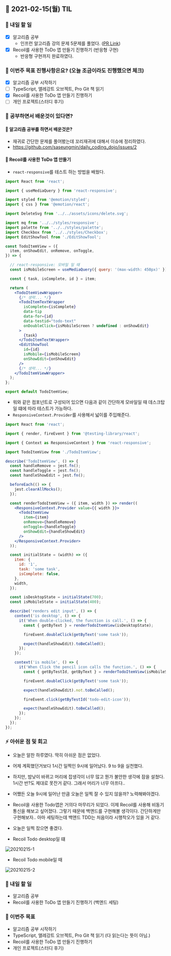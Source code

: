 ## 📆 2021-02-15(월) TIL

### 🚀 내일 할 일
- [x] 알고리즘 공부
  - 인프런 알고리즘 강의 문제 5문제를 풀었다. ([PR Link](https://github.com/saseungmin/daily_coding_dojo/pull/1))
- [x] Recoil를 사용한 ToDo 앱 만들기 진행하기 (반응형 구현)
  - 반응형 구현까지 완료하였다.

### 🦄 이번주 목표 진행사항은요? (오늘 조금이라도 진행했으면 체크)
- [x] 알고리즘 공부 시작하기
- [ ] TypeScript, 앨레강트 오브젝트, Pro Git 책 읽기
- [x] Recoil를 사용한 ToDo 앱 만들기 진행하기
- [ ] 개인 프로젝트(스터디 후기)

### 🤔 공부하면서 배운것이 있다면?

#### 🎈 알고리즘 공부를 하면서 배운것은?
- 재귀로 간단한 문제를 풀어봤는데 꼬리재귀에 대해서 이슈에 정리하였다.
- https://github.com/saseungmin/daily_coding_dojo/issues/2

#### 🎈 Recoil를 사용한 ToDo 앱 만들기
- `react-responsive`를 테스트 하는 방법을 배웠다.

```jsx
import React from 'react';

import { useMediaQuery } from 'react-responsive';

import styled from '@emotion/styled';
import { css } from '@emotion/react';

import DeleteSvg from '../../assets/icons/delete.svg';

import mq from '../../styles/responsive';
import palette from '../../styles/palette';
import Checkbox from '../../styles/Checkbox';
import EditShowTool from './EditShowTool';

const TodoItemView = ({
  item, onShowEdit, onRemove, onToggle,
}) => {

  // react-responsive: 모바일 일 때
  const isMobileScreen = useMediaQuery({ query: '(max-width: 450px)' });

  const { task, isComplete, id } = item;

  return (
    <TodoItemViewWrapper>
      {/* 생략... */}
      <TodoItemTextWrapper
        isComplete={isComplete}
        data-tip
        data-for={id}
        data-testid="todo-text"
        onDoubleClick={isMobileScreen ? undefined : onShowEdit}
      >
        {task}
      </TodoItemTextWrapper>
      <EditShowTool
        id={id}
        isMobile={isMobileScreen}
        onShowEdit={onShowEdit}
      />
      {/* 생략... */}
    </TodoItemViewWrapper>
  );
};

export default TodoItemView;
```

- 워와 같은 컴포넌트로 구성되어 있으면 다음과 같이 간단하게 모바일일 때 데스크탑일 떄에 따라 테스트가 가능하다.
- `ResponsiveContext.Provider`를 사용해서 넓이를 주입해준다.

```jsx
import React from 'react';

import { render, fireEvent } from '@testing-library/react';

import { Context as ResponsiveContext } from 'react-responsive';

import TodoItemView from './TodoItemView';

describe('TodoItemView', () => {
  const handleRemove = jest.fn();
  const handleToggle = jest.fn();
  const handleShowEdit = jest.fn();

  beforeEach(() => {
    jest.clearAllMocks();
  });

  const renderTodoItemView = ({ item, width }) => render((
    <ResponsiveContext.Provider value={{ width }}>
      <TodoItemView
        item={item}
        onRemove={handleRemove}
        onToggle={handleToggle}
        onShowEdit={handleShowEdit}
      />
    </ResponsiveContext.Provider>
  ));

  const initialState = (width) => ({
    item: {
      id: '1',
      task: 'some task',
      isComplete: false,
    },
    width,
  });

  const isDesktopState = initialState(700);
  const isMobileState = initialState(400);

  describe('renders edit input', () => {
    context('is desktop', () => {
      it('When double-clicked, the function is call.', () => {
        const { getByText } = renderTodoItemView(isDesktopState);

        fireEvent.doubleClick(getByText('some task'));

        expect(handleShowEdit).toBeCalled();
      });
    });

    context('is mobile', () => {
      it('When Click the pencil icon calls the function.', () => {
        const { getByTestId, getByText } = renderTodoItemView(isMobileState);

        fireEvent.doubleClick(getByText('some task'));

        expect(handleShowEdit).not.toBeCalled();

        fireEvent.click(getByTestId('todo-edit-icon'));

        expect(handleShowEdit).toBeCalled();
      });
    });
  });
});
```

### ⚡ 아쉬운 점 및 회고
- 오늘은 알찬 하루였다. 딱히 아쉬운 점은 없었다.
- 어제 계획했던거보다 1시간 일찍인 9시에 일어났다. 9 to 9을 실천했다.
- 하지만, 밤낮이 바뀌고 머리에 잡생각이 너무 많고 뭔가 불안한 생각에 잠을 설쳤다. 1시간 반?도 제대로 못잔거 같다. 그래서 머리가 너무 아프다..
- 어쨌든 오늘 9시에 일어난 만큼 오늘은 일찍 잘 수 있지 않을까? 노력해봐야겠다.
- Recoil을 사용한 Todo앱은 거의다 마무리가 되었다. 이제 Recoil를 사용해 비동기 통신을 해보고 싶어졌다. 그렇기 때문에 백앤드를 구현해볼 생각이다. 간단하게만 구현해보자.. 아마 세팅하는데 백앤드 TDD는 처음이라 시행착오가 있을 거 같다.
- 오늘은 일찍 잤으면 좋겠다.

- Recoil Todo desktop일 떄

![20210215-1](../image/20210215-1.png)

- Recoil Todo mobile일 때

![20210215-2](../image/20210215-2.png)

### 🚀 내일 할 일
- 알고리즘 공부
- Recoil를 사용한 ToDo 앱 만들기 진행하기 (백앤드 세팅)

### 🎯 이번주 목표
- 알고리즘 공부 시작하기
- TypeScript, 앨레강트 오브젝트, Pro Git 책 읽기 (다 읽는다는 뜻이 아님.)
- Recoil를 사용한 ToDo 앱 만들기 진행하기
- 개인 프로젝트(스터디 후기)